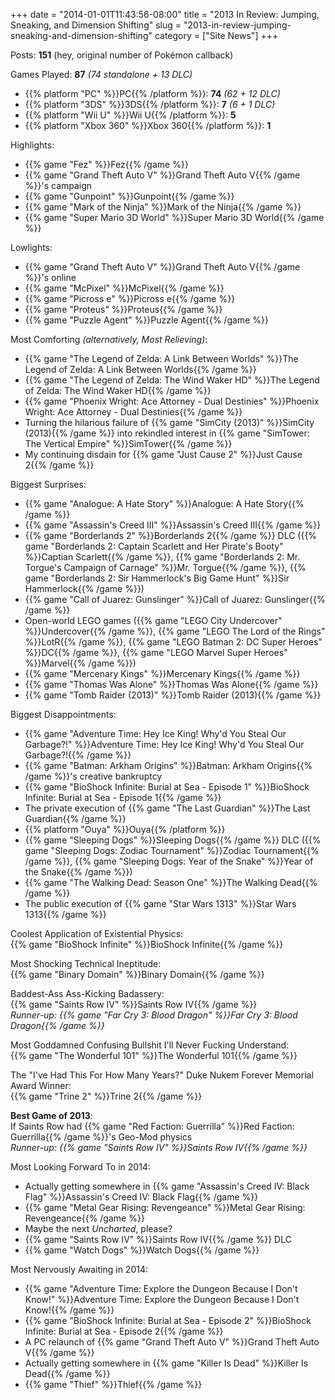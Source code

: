 +++
date = "2014-01-01T11:43:56-08:00"
title = "2013 In Review: Jumping, Sneaking, and Dimension Shifting"
slug = "2013-in-review-jumping-sneaking-and-dimension-shifting"
category = ["Site News"]
+++

Posts: <b>151</b> (hey, original number of Pok&eacute;mon callback)

Games Played: <b>87</b> <i>(74 standalone + 13 DLC)</i>

<ul>
<li>{{% platform "PC" %}}PC{{% /platform %}}: <b>74</b> <i>(62 + 12 DLC)</i></li>
<li>{{% platform "3DS" %}}3DS{{% /platform %}}: <b>7</b> <i>(6 + 1 DLC)</i></li>
<li>{{% platform "Wii U" %}}Wii U{{% /platform %}}: <b>5</b></li>
<li>{{% platform "Xbox 360" %}}Xbox 360{{% /platform %}}: <b>1</b></li>
</ul>

Highlights:

<ul>
<li>{{% game "Fez" %}}Fez{{% /game %}}</li>
<li>{{% game "Grand Theft Auto V" %}}Grand Theft Auto V{{% /game %}}'s campaign</li>
<li>{{% game "Gunpoint" %}}Gunpoint{{% /game %}}</li>
<li>{{% game "Mark of the Ninja" %}}Mark of the Ninja{{% /game %}}</li>
<li>{{% game "Super Mario 3D World" %}}Super Mario 3D World{{% /game %}}</li>
</ul>

Lowlights:

<ul>
<li>{{% game "Grand Theft Auto V" %}}Grand Theft Auto V{{% /game %}}'s online</li>
<li>{{% game "McPixel" %}}McPixel{{% /game %}}</li>
<li>{{% game "Picross e" %}}Picross e{{% /game %}}</li>
<li>{{% game "Proteus" %}}Proteus{{% /game %}}</li>
<li>{{% game "Puzzle Agent" %}}Puzzle Agent{{% /game %}}</li>
</ul>

Most Comforting <i>(alternatively, Most Relieving)</i>:

<ul>
<li>{{% game "The Legend of Zelda: A Link Between Worlds" %}}The Legend of Zelda: A Link Between Worlds{{% /game %}}</li>
<li>{{% game "The Legend of Zelda: The Wind Waker HD" %}}The Legend of Zelda: The Wind Waker HD{{% /game %}}</li>
<li>{{% game "Phoenix Wright: Ace Attorney - Dual Destinies" %}}Phoenix Wright: Ace Attorney - Dual Destinies{{% /game %}}</li>
<li>Turning the hilarious failure of {{% game "SimCity (2013)" %}}SimCity (2013){{% /game %}} into rekindled interest in {{% game "SimTower: The Vertical Empire" %}}SimTower{{% /game %}}</li>
<li>My continuing disdain for {{% game "Just Cause 2" %}}Just Cause 2{{% /game %}}</li>
</ul>

Biggest Surprises:

<ul>
<li>{{% game "Analogue: A Hate Story" %}}Analogue: A Hate Story{{% /game %}}</li>
<li>{{% game "Assassin's Creed III" %}}Assassin's Creed III{{% /game %}}</li>
<li>{{% game "Borderlands 2" %}}Borderlands 2{{% /game %}} DLC ({{% game "Borderlands 2: Captain Scarlett and Her Pirate's Booty" %}}Captian Scarlett{{% /game %}}, {{% game "Borderlands 2: Mr. Torgue's Campaign of Carnage" %}}Mr. Torgue{{% /game %}}, {{% game "Borderlands 2: Sir Hammerlock's Big Game Hunt" %}}Sir Hammerlock{{% /game %}})</li>
<li>{{% game "Call of Juarez: Gunslinger" %}}Call of Juarez: Gunslinger{{% /game %}}</li>
<li>Open-world LEGO games ({{% game "LEGO City Undercover" %}}Undercover{{% /game %}}, {{% game "LEGO The Lord of the Rings" %}}LotR{{% /game %}}, {{% game "LEGO Batman 2: DC Super Heroes" %}}DC{{% /game %}}, {{% game "LEGO Marvel Super Heroes" %}}Marvel{{% /game %}})</li>
<li>{{% game "Mercenary Kings" %}}Mercenary Kings{{% /game %}}</li>
<li>{{% game "Thomas Was Alone" %}}Thomas Was Alone{{% /game %}}</li>
<li>{{% game "Tomb Raider (2013)" %}}Tomb Raider (2013){{% /game %}}</li>
</ul>

Biggest Disappointments:

<ul>
<li>{{% game "Adventure Time: Hey Ice King! Why'd You Steal Our Garbage?!" %}}Adventure Time: Hey Ice King! Why'd You Steal Our Garbage?!{{% /game %}}</li>
<li>{{% game "Batman: Arkham Origins" %}}Batman: Arkham Origins{{% /game %}}'s creative bankruptcy</li>
<li>{{% game "BioShock Infinite: Burial at Sea - Episode 1" %}}BioShock Infinite: Burial at Sea - Episode 1{{% /game %}}</li>
<li>The private execution of {{% game "The Last Guardian" %}}The Last Guardian{{% /game %}}</li>
<li>{{% platform "Ouya" %}}Ouya{{% /platform %}}</li>
<li>{{% game "Sleeping Dogs" %}}Sleeping Dogs{{% /game %}} DLC ({{% game "Sleeping Dogs: Zodiac Tournament" %}}Zodiac Tournament{{% /game %}}, {{% game "Sleeping Dogs: Year of the Snake" %}}Year of the Snake{{% /game %}})</li>
<li>{{% game "The Walking Dead: Season One" %}}The Walking Dead{{% /game %}}</li>
<li>The public execution of {{% game "Star Wars 1313" %}}Star Wars 1313{{% /game %}}</li>
</ul>

Coolest Application of Existential Physics:  
{{% game "BioShock Infinite" %}}BioShock Infinite{{% /game %}}

Most Shocking Technical Ineptitude:  
{{% game "Binary Domain" %}}Binary Domain{{% /game %}}

Baddest-Ass Ass-Kicking Badassery:  
{{% game "Saints Row IV" %}}Saints Row IV{{% /game %}}  
<i>Runner-up: {{% game "Far Cry 3: Blood Dragon" %}}Far Cry 3: Blood Dragon{{% /game %}}</i>

Most Goddamned Confusing Bullshit I'll Never Fucking Understand:  
{{% game "The Wonderful 101" %}}The Wonderful 101{{% /game %}}

The "I've Had This For How Many Years?" Duke Nukem Forever Memorial Award Winner:  
{{% game "Trine 2" %}}Trine 2{{% /game %}}

<b>Best Game of 2013</b>:  
If Saints Row had {{% game "Red Faction: Guerrilla" %}}Red Faction: Guerrilla{{% /game %}}'s Geo-Mod physics  
<i>Runner-up: {{% game "Saints Row IV" %}}Saints Row IV{{% /game %}}</i>

Most Looking Forward To in 2014:

<ul>
<li>Actually getting somewhere in {{% game "Assassin's Creed IV: Black Flag" %}}Assassin's Creed IV: Black Flag{{% /game %}}</li>
<li>{{% game "Metal Gear Rising: Revengeance" %}}Metal Gear Rising: Revengeance{{% /game %}}</li>
<li>Maybe the next <i>Uncharted</i>, please?</li>
<li>{{% game "Saints Row IV" %}}Saints Row IV{{% /game %}} DLC</li>
<li>{{% game "Watch Dogs" %}}Watch Dogs{{% /game %}}</li>
</ul>

Most Nervously Awaiting in 2014:

<ul>
<li>{{% game "Adventure Time: Explore the Dungeon Because I Don't Know!" %}}Adventure Time: Explore the Dungeon Because I Don't Know!{{% /game %}}</li>
<li>{{% game "BioShock Infinite: Burial at Sea - Episode 2" %}}BioShock Infinite: Burial at Sea - Episode 2{{% /game %}}</li>
<li>A PC relaunch of {{% game "Grand Theft Auto V" %}}Grand Theft Auto V{{% /game %}}</li>
<li>Actually getting somewhere in {{% game "Killer Is Dead" %}}Killer Is Dead{{% /game %}}</li>
<li>{{% game "Thief" %}}Thief{{% /game %}}</li>
</ul>
